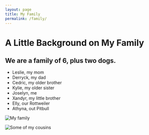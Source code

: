```yaml
---
layout: page
title: My Family
permalink: /family/
---
```


# A Little Background on My Family
## We are a family of 6, plus two dogs.
- Leslie, my mom
- Derryck, my dad
- Cedric, my older brother
- Kylie, my older sister
- Joselyn, me
- Xandyr, my little brother
- Elly, our Rottweiler
- Athyna, out Pitbull 


![My family](B4C1E766-855A-41C4-96CE-77E9668A1498.png)

![Some of my cousins](B9A3FAA1-120A-4117-909B-C1777EE16917.png)